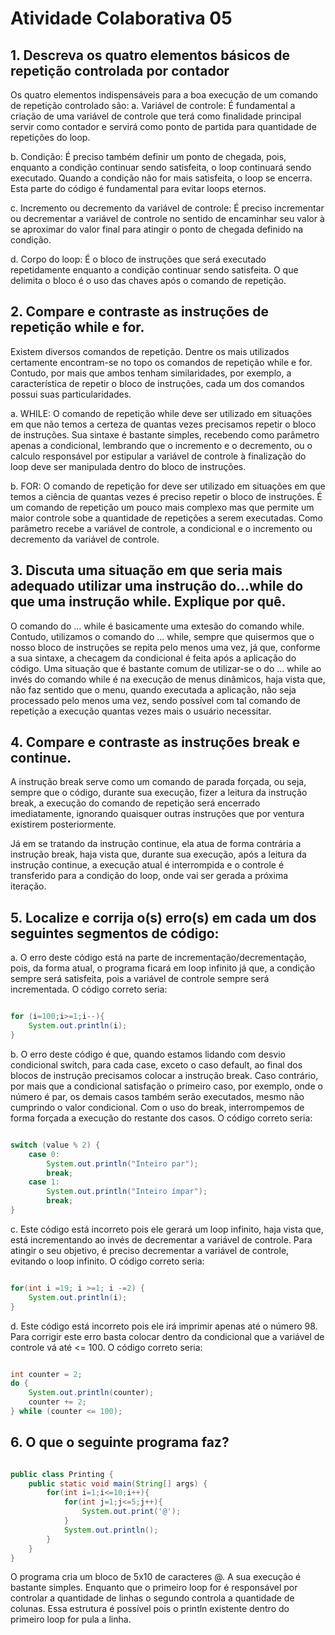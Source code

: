 <h1>Atividade Colaborativa 05</h1>
<h2>1.  Descreva os quatro elementos básicos de repetição controlada por contador</h2>
<p>Os quatro elementos indispensáveis para a boa execução de um comando de repetição controlado são:
a. Variável de controle: É fundamental a criação de uma variável de controle que terá como finalidade principal servir como contador e servirá como ponto de partida para quantidade de repetições do loop. 

b. Condição: É preciso também definir um ponto de chegada, pois, enquanto a condição continuar sendo satisfeita, o loop continuará sendo executado. Quando a condição não for mais satisfeita, o loop se encerra. Esta parte do código é fundamental para evitar loops eternos. 

c. Incremento ou decremento da variável de controle: É preciso incrementar ou decrementar a variável de controle no sentido de encaminhar seu valor à se aproximar do valor final para atingir o ponto de chegada definido na condição. 

d. Corpo do loop: É o bloco de instruções que será executado repetidamente enquanto a condição continuar sendo satisfeita. O que delimita o bloco é o uso das chaves após o comando de repetição. </p>

<h2>2. Compare e contraste as instruções de repetição while e for.</h2>
<p>Existem diversos comandos de repetição. Dentre os mais utilizados certamente encontram-se no topo os comandos de repetição while e for. Contudo, por mais que ambos tenham similaridades, por exemplo, a característica de repetir o bloco de instruções, cada um dos comandos possui suas particularidades.

a. WHILE: O comando de repetição while deve ser utilizado em situações em que não temos a certeza de quantas vezes precisamos repetir o bloco de instruções. Sua sintaxe é bastante simples, recebendo como parâmetro apenas a condicional, lembrando que o incremento e o decremento, ou o calculo responsável por estipular a variável de controle à finalização do loop deve ser manipulada dentro do bloco de instruções. 

b. FOR: O comando de repetição for deve ser utilizado em situações em que temos a ciência de quantas vezes é preciso repetir o bloco de instruções. É um comando de repetição um pouco mais complexo mas que permite um maior controle sobe a quantidade de repetições a serem executadas. Como parâmetro recebe a variável de controle, a condicional e o incremento ou decremento da variável de controle. </p>

<h2>3. Discuta uma situação em que seria mais adequado utilizar uma instrução do...while do que uma instrução while. Explique por quê.</h2>
<p>O comando do ... while é basicamente uma extesão do comando while. Contudo, utilizamos o comando do ... while, sempre que quisermos que o nosso bloco de instruções se repita pelo menos uma vez, já que, conforme a sua sintaxe, a checagem da condicional é feita após a aplicação do código. Uma situação que é bastante comum de utilizar-se o do ... while ao invés do comando while é na execução de menus dinâmicos, haja vista que, não faz sentido que o menu, quando executada a aplicação, não seja processado pelo menos uma vez, sendo possível com tal comando de repetição a execução quantas vezes mais o usuário necessitar. </p>

<h2>4. Compare e contraste as instruções break e continue.</h2>
<p>A instrução break serve como um comando de parada forçada, ou seja, sempre que o código, durante sua execução, fizer a leitura da instrução break, a execução do comando de repetição será encerrado imediatamente, ignorando quaisquer outras instruções que por ventura existirem posteriormente. 

Já em se tratando da instrução continue, ela atua de forma contrária a instrução break, haja vista que, durante sua execução, após a leitura da instrução continue, a execução atual é interrompida e o controle é transferido para a condição do loop, onde vai ser gerada a próxima iteração. </p>

<h2>5. Localize e corrija o(s) erro(s) em cada um dos seguintes segmentos de código:</h2>
<p>a. O erro deste código está na parte de incrementação/decrementação, pois, da forma atual, o programa ficará em loop infinito já que, a condição sempre será satisfeita, pois a variável de controle sempre será incrementada. O código correto seria:

```java

for (i=100;i>=1;i--){
	System.out.println(i);
}

```

b. O erro deste código é que, quando estamos lidando com desvio condicional switch, para cada case, exceto o caso default, ao final dos blocos de instrução precisamos colocar a instrução break. Caso contrário, por mais que a condicional satisfação o primeiro caso, por exemplo, onde o número é par, os demais casos também serão executados, mesmo não cumprindo o valor condicional. Com o uso do break, interrompemos de forma forçada a execução do restante dos casos. O código correto seria: 

```java

switch (value % 2) {
	case 0:
		System.out.println("Inteiro par");
		break;
	case 1:
		System.out.println("Inteiro ímpar");
		break;
}

```

c. Este código está incorreto pois ele gerará um loop infinito, haja vista que, está incrementando ao invés de decrementar a variável de controle. Para atingir o seu objetivo, é preciso decrementar a variável de controle, evitando o loop infinito. O código correto seria:

```java

for(int i =19; i >=1; i -=2) {
	System.out.println(i);
}

```

d. Este código está incorreto pois ele irá imprimir apenas até o número 98. Para corrigir este erro basta colocar dentro da condicional que a variável de controle vá até <= 100. O código correto seria:

```java

int counter = 2;
do {
	System.out.println(counter);
	counter += 2;
} while (counter <= 100); 

```
</p>

<h2>6. O que o seguinte programa faz?</h2>

```java

public class Printing {
    public static void main(String[] args) {
        for(int i=1;i<=10;i++){
            for(int j=1;j<=5;j++){
                System.out.print('@');
            }
            System.out.println();
        }
    }
}

```

<p>O programa cria um bloco de 5x10 de caracteres @. A sua execução é bastante simples. Enquanto que o primeiro loop for é responsável por controlar a quantidade de linhas o segundo controla a quantidade de colunas. Essa estrutura é possível pois o println existente dentro do primeiro loop for pula a linha. </p>